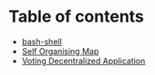 # Table of contents

* [bash-shell](README.md)
* [Self Organising Map](self-organising-map.md)
* [Voting Decentralized Application](voting-decentralized-application.md)
